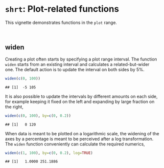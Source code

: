 # `shrt`: Plot-related functions

This vignette demonstrates functions in the `plot` range.






&nbsp;
## widen

Creating a plot often starts by specifying a plot range interval. The function `widen` starts from an existing interval and calculates a related-but-wider one. The default action is to update the interval on both sides by 5%.


```r
widen(c(0, 100))
```

```
## [1]  -5 105
```

It is also possible to update the intervals by different amounts on each side, for example keeping it fixed on the left and expanding by large fraction on the right,


```r
widen(c(0, 100), by=c(0, 0.2))
```

```
## [1]   0 120
```

When data is meant to be plotted on a logarithmic scale, the widening of the axes by a percentage is meant to be perceived after a log transformation. The `widen` function conveniently can calculate the required numerics,


```r
widen(c(1, 100), by=c(0, 0.2), log=TRUE)
```

```
## [1]   1.0000 251.1886
```

